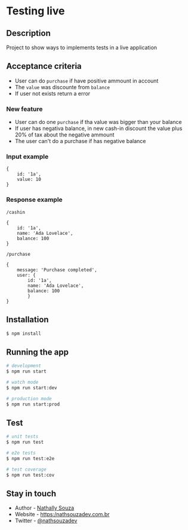 # Testing live

## Description

Project to show ways to implements tests in a live application

## Acceptance criteria

- User can do `purchase` if have positive ammount in account
- The `value` was discounte from `balance`
- If user not exists return a error

### New feature

- User can do one `purchase` if tha value was bigger than your balance
- If user has negativa balance, in new cash-in discount the value plus 20% of tax about the negative ammount
- The user can't do a purchase if has negative balance

### Input example

```
{
    id: '1a',
    value: 10
}
```

### Response example

```
/cashin

{
    id: '1a',
    name: 'Ada Lovelace',
    balance: 100
}

/purchase

{
    message: 'Purchase completed',
    user: {
        id: '1a',
        name: 'Ada Lovelace',
        balance: 100
        }
}
```

## Installation

```bash
$ npm install
```

## Running the app

```bash
# development
$ npm run start

# watch mode
$ npm run start:dev

# production mode
$ npm run start:prod
```

## Test

```bash
# unit tests
$ npm run test

# e2e tests
$ npm run test:e2e

# test coverage
$ npm run test:cov
```

## Stay in touch

- Author - [Nathally Souza](https://kamilmysliwiec.com)
- Website - [https:/nathsouzadev.com.br](https:/nathsouzadev.com.br/)
- Twitter - [@nathsouzadev](https://twitter.com/nathsouzadev)
